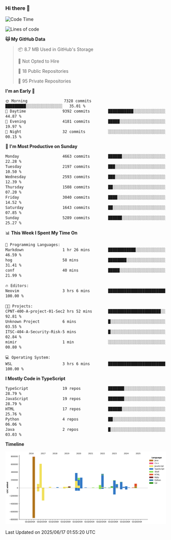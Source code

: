 ### Hi there 👋

<!--
**Clumsy-Coder/Clumsy-Coder** is a ✨ _special_ ✨ repository because its `README.md` (this file) appears on your GitHub profile.

Here are some ideas to get you started:

- 🔭 I’m currently working on ...
- 🌱 I’m currently learning ...
- 👯 I’m looking to collaborate on ...
- 🤔 I’m looking for help with ...
- 💬 Ask me about ...
- 📫 How to reach me: ...
- 😄 Pronouns: ...
- ⚡ Fun fact: ...
-->

<!-- anmol098/waka-readme-stats -->
<!--START_SECTION:waka-->
![Code Time](http://img.shields.io/badge/Code%20Time-1%2C270%20hrs%2057%20mins-blue)

![Lines of code](https://img.shields.io/badge/From%20Hello%20World%20I%27ve%20Written-3.6%20million%20lines%20of%20code-blue)

**🐱 My GitHub Data** 

> 📦 8.7 MB Used in GitHub's Storage 
 > 
> 🚫 Not Opted to Hire
 > 
> 📜 18 Public Repositories 
 > 
> 🔑 95 Private Repositories 
 > 
**I'm an Early 🐤** 

```text
🌞 Morning                7328 commits        █████████░░░░░░░░░░░░░░░░   35.01 % 
🌆 Daytime                9392 commits        ███████████░░░░░░░░░░░░░░   44.87 % 
🌃 Evening                4181 commits        █████░░░░░░░░░░░░░░░░░░░░   19.97 % 
🌙 Night                  32 commits          ░░░░░░░░░░░░░░░░░░░░░░░░░   00.15 % 
```
📅 **I'm Most Productive on Sunday** 

```text
Monday                   4663 commits        ██████░░░░░░░░░░░░░░░░░░░   22.28 % 
Tuesday                  2197 commits        ███░░░░░░░░░░░░░░░░░░░░░░   10.50 % 
Wednesday                2593 commits        ███░░░░░░░░░░░░░░░░░░░░░░   12.39 % 
Thursday                 1508 commits        ██░░░░░░░░░░░░░░░░░░░░░░░   07.20 % 
Friday                   3040 commits        ████░░░░░░░░░░░░░░░░░░░░░   14.52 % 
Saturday                 1643 commits        ██░░░░░░░░░░░░░░░░░░░░░░░   07.85 % 
Sunday                   5289 commits        ██████░░░░░░░░░░░░░░░░░░░   25.27 % 
```


📊 **This Week I Spent My Time On** 

```text
💬 Programming Languages: 
Markdown                 1 hr 26 mins        ████████████░░░░░░░░░░░░░   46.59 % 
hog                      58 mins             ████████░░░░░░░░░░░░░░░░░   31.41 % 
conf                     40 mins             █████░░░░░░░░░░░░░░░░░░░░   21.99 % 

🔥 Editors: 
Neovim                   3 hrs 6 mins        █████████████████████████   100.00 % 

🐱‍💻 Projects: 
CPNT-400-A-project-01-Sec2 hrs 52 mins       ███████████████████████░░   92.81 % 
Unknown Project          6 mins              █░░░░░░░░░░░░░░░░░░░░░░░░   03.55 % 
ITSC-404-A-Security-Risk-5 mins              █░░░░░░░░░░░░░░░░░░░░░░░░   02.84 % 
mimir                    1 min               ░░░░░░░░░░░░░░░░░░░░░░░░░   00.80 % 

💻 Operating System: 
WSL                      3 hrs 6 mins        █████████████████████████   100.00 % 
```

**I Mostly Code in TypeScript** 

```text
TypeScript               19 repos            ███████░░░░░░░░░░░░░░░░░░   28.79 % 
JavaScript               19 repos            ███████░░░░░░░░░░░░░░░░░░   28.79 % 
HTML                     17 repos            ██████░░░░░░░░░░░░░░░░░░░   25.76 % 
Python                   4 repos             ██░░░░░░░░░░░░░░░░░░░░░░░   06.06 % 
Java                     2 repos             █░░░░░░░░░░░░░░░░░░░░░░░░   03.03 % 
```



**Timeline**

![Lines of Code chart](https://raw.githubusercontent.com/Clumsy-Coder/Clumsy-Coder/main/assets/bar_graph.png)


 Last Updated on 2025/06/17 01:55:20 UTC
<!--END_SECTION:waka-->
